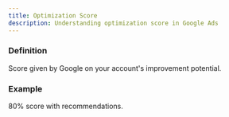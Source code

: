 ```yaml
---
title: Optimization Score
description: Understanding optimization score in Google Ads
---
```


### Definition
Score given by Google on your account's improvement potential.

### Example
80% score with recommendations.